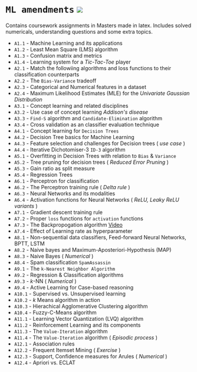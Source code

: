 # `ML amendments` ![](https://img.shields.io/badge/Made%20with-LaTeX-1f425f.svg)
Contains coursework assignments in Masters made in latex.
Includes solved numericals, understanding questions and some extra topics.

- `A1.1` - Machine Learning and its applications
- `A1.2` - Least Mean Square (LMS) algorithm 
- `A1.3` - Confusion matrix and metrics
- `A1.4` - Learning system for a _Tic-Tac-Toe_ player
- `A2.1` - Match the followiing algorithms and loss functions to their classification counterparts
- `A2.2` - The `Bias-Variance` tradeoff
- `A2.3` - Categorical and Numerical features in a dataset
- `A2.4` - Maximum Likelihood Estimates (MLE) for the _Univariate Gaussian Distribution_
- `A3.1` - Concept learning and related disciplines
- `A3.2` - Use case of concept learning _Addison's disease_
- `A3.3` - `Find-S` algorithm and `Candidate-Elimination` algorithm
- `A3.4` - Cross validation as an classifier evaluation technique
- `A4.1` - Concept learning for `Decision Trees`
- `A4.2` - Decision Tree basics for Machine Learning
- `A4.3` - Feature selection and challenges for Decision trees ( _use case_ )
- `A4.4` - Iterative Dichotomiser-3 `ID-3` algorithm
- `A5.1` - Overfitting in Decision Trees with relation to `Bias` & `Variance`
- `A5.2` - Tree pruning for decision trees ( _Reduced Error Pruning_ )
- `A5.3` - Gain ratio as split measure 
- `A5.4` - Regression Trees 
- `A6.1` - Perceptron for classification
- `A6.2` - The Perceptron training rule ( _Delta rule_ )
- `A6.3` - Neural Networks and its modalities
- `A6.4` - Activation functions for Neural Networks ( _ReLU, Leaky ReLU variants_ )
- `A7.1` - Gradient descent training rule
- `A7.2` - Proper `loss` functions for `activation` functions
- `A7.3` - The Backpropogation algorithm [Video](https://www.youtube.com/watch?v=jIdXHu78XGY&list=PLPN-43XehstM4-SWLIUS5eFxPmFJ3iHan&index=9&ab_channel=RANJIRAJ)
- `A7.4` - Effect of Learning rate as hyperparameter
- `A8.1` - Non-sequential data classifiers, Feed-forward Neural Networks, BPTT, LSTM
- `A8.2` - Naive bayes and Maximum-Aposteriori-Hypothesis (MAP)
- `A8.3` - Naive Bayes ( _Numerical_ )
- `A8.4` - Spam classification `SpamAssassin`
- `A9.1` - The `k-Nearest Neighbor Algorithm`
- `A9.2` - Regression & Classification algorithms
- `A9.3` - _k_-NN ( _Numerical_ )
- `A9.4` - Active Learning for Case-based reasoning
- `A10.1` - Supervised vs. Unsupervised learning 
- `A10.2` - _k_ Means algorithm in action
- `A10.3` - Hierachical Agglomerative Clustering algorithm
- `A10.4` - Fuzzy-C-Means algorithm
- `A11.1` - Learning Vector Quantization (LVQ) algorithm
- `A11.2` - Reinforcement Learning and its components
- `A11.3` - The `Value-Iteration` algorithm
- `A11.4` - The `Value-Iteration` algorithm ( _Episodic process_ )
- `A12.1` - Association rules
- `A12.2` - Frequent Itemset Mining ( _Exercise_ )
- `A12.3` - Support, Confidence measures for Arules ( _Numerical_ )
- `A12.4` - Apriori vs. ECLAT
